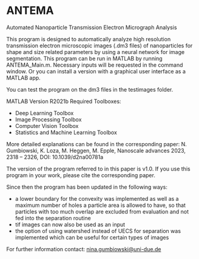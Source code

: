 # ANTEMA

Automated Nanoparticle Transmission Electron Micrograph Analysis

This program is designed to automatically analyze high resolution transmission electron microscopic images (.dm3 files) of nanoparticles for shape and size related parameters by using a neural network for image segmentation. 
This program can be run in MATLAB by running ANTEMA_Main.m. Necessary inputs will be requested in the command window.
Or you can install a version with a graphical user interface as a MATLAB app.

You can test the program on the dm3 files in the testimages folder.

MATLAB Version R2021b
Required Toolboxes:
- Deep Learning Toolbox
- Image Processing Toolbox
- Computer Vision Toolbox
- Statistics and Machine Learning Toolbox

More detailed explanations can be found in the corresponding paper: N. Gumbiowski, K. Loza, M. Heggen, M. Epple, Nanoscale advances 2023, 2318 – 2326, DOI: 10.1039/d2na00781a

The version of the program referred to in this paper is v1.0.
If you use this program in your work, please cite the corresponding paper.

Since then the program has been updated in the following ways:
- a lower boundary for the convexity was implemented as well as a maximum number of holes a particle area is allowed to have, so that particles with too much overlap are excluded from evaluation and not fed into the separation routine
- tif images can now also be used as an input
- the option of using watershed instead of UECS for separation was implemented which can be useful for certain types of images

For further information contact: nina.gumbiowski@uni-due.de
